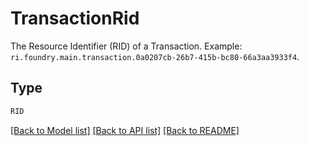 # TransactionRid

The Resource Identifier (RID) of a Transaction. Example: `ri.foundry.main.transaction.0a0207cb-26b7-415b-bc80-66a3aa3933f4`.


## Type
```python
RID
```


[[Back to Model list]](../../../../README.md#models-v1-link) [[Back to API list]](../../../../README.md#apis-v1-link) [[Back to README]](../../../../README.md)
